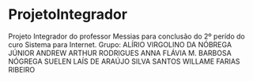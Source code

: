# ProjetoIntegrador
Projeto Integrador do professor Messias para conclusão do 2º perído do curo Sistema para Internet. Grupo: ALÍRIO VIRGOLINO DA NÓBREGA JÚNIOR ANDREW ARTHUR RODRIGUES ANNA FLÁVIA M. BARBOSA NÓGREGA SUELEN LAÍS DE ARAÚJO SILVA SANTOS WILLAME FARIAS RIBEIRO
